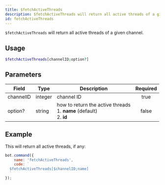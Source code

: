 ```yaml
---
title: $fetchActiveThreads
description: $fetchActiveThreads will return all active threads of a given channel.
id: fetchActiveThreads
---
```


`$fetchActiveThreads` will return all active threads of a given channel.

## Usage

```php
$fetchActiveThreads[channelID;option?]
```

## Parameters

| Field     | Type    | Description                                                                    | Required |
|-----------|---------|--------------------------------------------------------------------------------|:--------:|
| channelID | integer | channel ID                                                                     |   true   |
| option?   | string  | how to return the active threads <br /> 1. **name** (default) <br /> 2. **id** |  false   |

## Example

This will return all active threads, if any:

```javascript
bot.command({
    name: 'fetchActiveThreads',
    code: `
  $fetchActiveThreads[$channelID;name]
  `
});
```